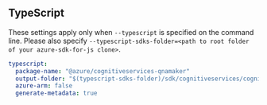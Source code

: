 ## TypeScript

These settings apply only when `--typescript` is specified on the command line.
Please also specify `--typescript-sdks-folder=<path to root folder of your azure-sdk-for-js clone>`.

``` yaml $(typescript)
typescript:
  package-name: "@azure/cognitiveservices-qnamaker"
  output-folder: "$(typescript-sdks-folder)/sdk/cognitiveservices/cognitiveservices-qnamaker"
  azure-arm: false
  generate-metadata: true
```
